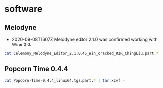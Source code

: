 # software

## Melodyne

- 2020-09-08T1607Z Melodyne editor 2.1.0 was confirmed working with Wine 3.6.

```Bash
cat Celemony_Melodyne_Editor_2.1.0.45_Win_cracked_R2R_ChingLiu.part.* | tar xzvf -
```

## Popcorn Time 0.4.4

```Bash
cat Popcorn-Time-0.4.4_linux64.tgz.part.* | tar xzvf -
```
